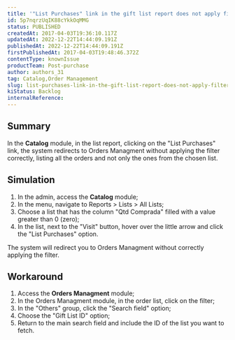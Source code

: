 ```yaml
---
title: '"List Purchases" link in the gift list report does not apply filter correctly in Orders Managment'
id: 5p7nqrzUqIK88cYkkOqMMG
status: PUBLISHED
createdAt: 2017-04-03T19:36:10.117Z
updatedAt: 2022-12-22T14:44:09.191Z
publishedAt: 2022-12-22T14:44:09.191Z
firstPublishedAt: 2017-04-03T19:48:46.372Z
contentType: knownIssue
productTeam: Post-purchase
author: authors_31
tag: Catalog,Order Management
slug: list-purchases-link-in-the-gift-list-report-does-not-apply-filter-correctly-in-orders-managment
kiStatus: Backlog
internalReference: 
---
```


## Summary

In the __Catalog__ module, in the list report, clicking on the "List Purchases" link, the system redirects to Orders Managment without applying the filter correctly, listing all the orders and not only the ones from the chosen list.

## Simulation

1. In the admin, access the __Catalog__ module;
2. In the menu, navigate to Reports > Lists > All Lists;
3. Choose a list that has the column "Qtd Comprada" filled with a value greater than 0 (zero);
4. In the list, next to the "Visit" button, hover over the little arrow and click the "List Purchases" option.

The system will redirect you to Orders Managment without correctly applying the filter.

## Workaround

1. Access the __Orders Managment__ module;
2. In the Orders Managment module, in the order list, click on the filter;
3. In the "Others" group, click the "Search field" option;
4. Choose the "Gift List ID" option;
5. Return to the main search field and include the ID of the list you want to fetch.


